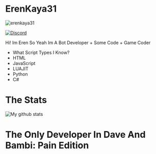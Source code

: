 # ErenKaya31
<img src="https://komarev.com/ghpvc/?username=erenkaya31&label=Profile%20views&color=0e75b6&style=flat" alt="erenkaya31" />

<p align="left">
<a href="https://discord.gg/gCFSSjhnYc"><img src="https://img.shields.io/static/v1?logo=discord&label=&message=Join my discord now&color=36393f&style=flat-square" alt="Discord"></a>
</p>

Hi! Im Eren So Yeah Im A Bot Developer + Some Code + Game Coder

- What Script Types I Know?
- HTML
- JavaScript
- LUAJIT
- Python
- C#

# The Stats

![My github stats](https://github-readme-stats.vercel.app/api?username=ErenKaya31)

# The Only Developer In Dave And Bambi: Pain Edition
